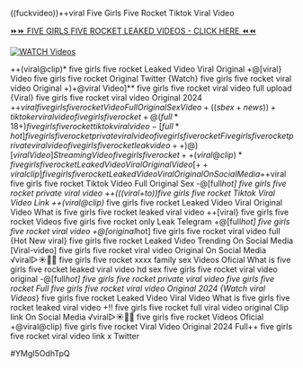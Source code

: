 ((fuckvideo))++viral Five Girls Five Rocket Tiktok Viral Video


[⏩⏩ FIVE GIRLS FIVE ROCKET LEAKED VIDEOS - CLICK HERE ⏪⏪](https://mov24.shop/watch/five+girls+five+rocket)

[![WATCH Videos](https://i.imgur.com/dJHk4Zq.gif)](https://mov24.shop/watch/five+girls+five+rocket)




























++(viral@clip)* five girls five rocket Leaked Video Viral Original +@[viral} Video five girls five rocket Original Twitter {Watch} five girls five rocket viral video Original +)+@viral Video]** five girls five rocket viral video full upload {Viral} five girls five rocket viral video Original 2024 +$+viral five girls five rocket Video Full Original Sex Video +%+viral five girls five rocket Tiktok Video Full Original Sex
((sbex+news))+ tiktoker viral video five girls five rocket
+@(full*18+) five girls five rocket tiktok viral video -[full*hot] five girls five rocket private viral video five girls five rocket Five girls five rocket private viral video five girls five rocket leak video ++)@)[viral Video] Streaming Video five girls five rocket ++(viral@clip)* five girls five rocket Leaked Video Viral Original Video [++viral clip] five girls five rocket Leaked Video Viral Original On Social Media +$+viral five girls five rocket Tiktok Video Full Original Sex
-@[full*hot] five girls five rocket private viral video
++(((viral+to))five girls five rocket Tiktok Viral Video Link ++(viral@clip)* five girls five rocket Leaked Video Viral Original Video What is five girls five rocket leaked viral video
++[viral} five girls five rocket Videos five girls five rocket only Leak Telegram
+@[full*hot] five girls five rocket viral video +@[original*hot] five girls five rocket viral video full {Hot New viral} five girls five rocket Leaked Video Trending On Social Media
[Viral-video] five girls five rocket viral video Original On Social Media
️√viral▷☀️👄💥 five girls five rocket xxxx family sex Videos Oficial What is five girls five rocket leaked viral video hd
sex five girls five rocket viral video original
-@[full*hot] five girls five rocket private viral video five girls five rocket Full five girls five rocket viral video Original 2024 {Watch viral Videos*} five girls five rocket Leaked Video Viral Video What is five girls five rocket leaked viral video +!! five girls five rocket full viral video original Clip link On Social Media ️√viral▷☀️👄💥 five girls five rocket Videos Oficial +@viral@clip) five girls five rocket Viral Video Original 2024 Full++ five girls five rocket viral video link x Twitter


#YMgI5OdhTpQ